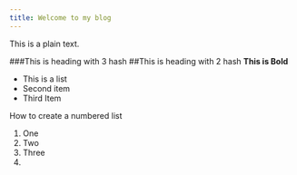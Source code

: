 ```yaml
---
title: Welcome to my blog
---
```


This is a plain text.

###This is heading with 3 hash
##This is heading with 2 hash
**This is Bold**
- This is a list
- Second item
- Third Item

How to create a numbered list

1. One
2. Two
3. Three
4. 
